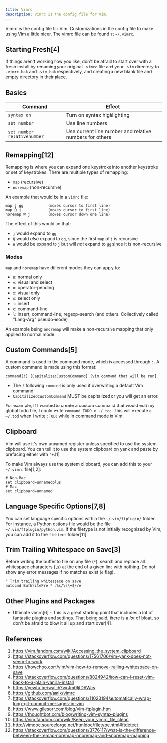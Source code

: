```yaml
---
title: Vimrc
description: Vimrc is the config file for Vim.
---
```


Vimrc is the config file for Vim. Customizations in the config file to make using Vim a little nicer. The vimrc file can be found at `~/.vimrc`.

## Starting Fresh[4]

If things aren't working how you like, don't be afraid to start over with a fresh install by renaming your original `.vimrc` file and your `.vim` directory to `.vimrc-bak` and `.vim-bak` respectively, and creating a new blank file and empty directory in their place.

## Basics

Command | Effect
--- | ---
`syntax on` | Turn on syntax highlighting
`set number` | Use line numbers
`set number relativenumber` | Use current line number and relative numbers for others

## Remapping[12]

Remapping is where you can expand one keystroke into another keystroke or set of keystrokes. There are multiple types of remapping:

- `map` (recursive)
- `noremap` (non-recursive)

An example that would be in a `vimrc` file:

```vimrc
map j gg           (moves cursor to first line)
map Q j            (moves cursor to first line)
noremap W j        (moves cursor down one line)
```

The effect of this would be that:

- `j` would expand to `gg`
- `Q` would *also* expand to `gg`, since the first `map` of `j` is recursive
- `W` would be expand to `j` but will *not* expand to `gg` since it is non-recursive

### Modes

`map` and `noremap` have different modes they can apply to:

- `n`: normal only
- `v`: visual and select
- `o`: operator-pending
- `x`: visual only
- `s`: select only
- `i`: insert
- `c`: command-line
- `l`: insert, command-line, regexp-search (and others. Collectively called "Lang-Arg" pseudo-mode)

An example being `nnoremap` will make a non-recursive mapping that only applied to normal mode.

## Custom Commands[5]

A command is used in the command mode, which is accessed through `:`. A custom command is made using this format:

```vim
command[!] [CapitalizedCustomCommand] [vim command that will be run]
```

- The `!` following `command` is only used if overwriting a default Vim command
- `CapitalizedCustomCommand` MUST be capitalized or you will get an error.

For example, if I wanted to create a custom command that would edit my global todo file, I could write `command TODO e ~/.tod`. This will execute `e ~/.tod` when I write `:TODO` while in command mode in Vim.

## Clipboard

Vim will use it's own unnamed register unless specified to use the system clipboard. You can tell it to use the system clipboard on yank and paste by prefacing either with `"+`.[1]

To make Vim always use the system clipboard, you can add this to your `~/.vimrc` file[1,2]:

```
# Non-Mac
set clipboard=unnamedplus
# Mac
set clipboard=unnamed
```

## Language Specific Options[7,8]

You can set language specific options within the `~/.vim/ftplugin/` folder. For instance, a Python options file would be the file `~/.vim/ftplugin/python.vim`. If the filetype is not initially recognized by Vim, you can add it to the `ftdetect` folder[11].

## Trim Trailing Whitespace on Save[3]

Before writing the buffer to file on any file (`*`), search and replace all whitespace characters (`\s`) at the end of a given line with nothing. Do not show any error messages if no matches exist (`e` flag).

```
" Trim trailing whitespace on save
autocmd BufWritePre * :%s/\s\+$//e
```

## Other Plugins and Packages

- Ultimate vimrc[6] - This is a great starting point that includes a lot of fantastic plugins and settings. That being said, there is a *lot* of bloat, so don't be afraid to blow it all up and start over[4].

## References

1. https://vim.fandom.com/wiki/Accessing_the_system_clipboard
1. https://stackoverflow.com/questions/17561706/vim-yank-does-not-seem-to-work
1. https://howchoo.com/vim/vim-how-to-remove-trailing-whitespace-on-save
1. https://stackoverflow.com/questions/8824942/how-can-i-reset-vim-back-to-a-plain-vanilla-install
1. https://yewtu.be/watch?v=Jm0IjtDAWcs
1. https://github.com/amix/vimrc
1. https://stackoverflow.com/questions/11023194/automatically-wrap-long-git-commit-messages-in-vim
1. https://www.gilesorr.com/blog/vim-ftplugin.html
1. https://thoughtbot.com/blog/writing-vim-syntax-plugins
1. https://vim.fandom.com/wiki/Keep_your_vimrc_file_clean
1. http://vimdoc.sourceforge.net/htmldoc/filetype.html#ftdetect
1. https://stackoverflow.com/questions/3776117/what-is-the-difference-between-the-remap-noremap-nnoremap-and-vnoremap-mapping
